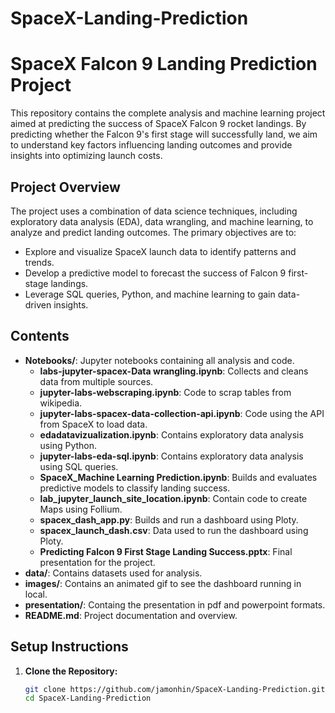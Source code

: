 # SpaceX-Landing-Prediction

# SpaceX Falcon 9 Landing Prediction Project

This repository contains the complete analysis and machine learning project aimed at predicting the success of SpaceX Falcon 9 rocket landings. By predicting whether the Falcon 9's first stage will successfully land, we aim to understand key factors influencing landing outcomes and provide insights into optimizing launch costs.

## Project Overview

The project uses a combination of data science techniques, including exploratory data analysis (EDA), data wrangling, and machine learning, to analyze and predict landing outcomes. The primary objectives are to:

- Explore and visualize SpaceX launch data to identify patterns and trends.
- Develop a predictive model to forecast the success of Falcon 9 first-stage landings.
- Leverage SQL queries, Python, and machine learning to gain data-driven insights.

## Contents

- **Notebooks/**: Jupyter notebooks containing all analysis and code.
  - **labs-jupyter-spacex-Data wrangling.ipynb**: Collects and cleans data from multiple sources.
  - **jupyter-labs-webscraping.ipynb**: Code to scrap tables from wikipedia.
  - **jupyter-labs-spacex-data-collection-api.ipynb**: Code using the API from SpaceX to load data.
  - **edadatavizualization.ipynb**: Contains exploratory data analysis using Python.
  - **jupyter-labs-eda-sql.ipynb**: Contains exploratory data analysis using SQL queries.
  - **SpaceX_Machine Learning Prediction.ipynb**: Builds and evaluates predictive models to classify landing success.
  - **lab_jupyter_launch_site_location.ipynb**: Contain code to create Maps using Follium.
  - **spacex_dash_app.py**: Builds and run a dashboard using Ploty.
  - **spacex_launch_dash.csv**: Data used to run the dashboard using Ploty.
  - **Predicting Falcon 9 First Stage Landing Success.pptx**: Final presentation for the project.
- **data/**: Contains datasets used for analysis.
- **images/**: Contains an animated gif to see the dashboard running in local.
- **presentation/**: Containg the presentation in pdf and powerpoint formats.
- **README.md**: Project documentation and overview.

## Setup Instructions

1. **Clone the Repository:**
   ```bash
   git clone https://github.com/jamonhin/SpaceX-Landing-Prediction.git
   cd SpaceX-Landing-Prediction
